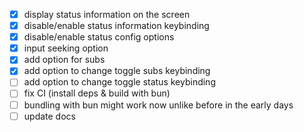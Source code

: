 - [x] display status information on the screen
- [x] disable/enable status information keybinding
- [x] disable/enable status config options
- [x] input seeking option
- [x] add option for subs
- [x] add option to change toggle subs keybinding
- [ ] add option to change toggle status keybinding
- [ ] fix CI (install deps & build with bun)
- [ ] bundling with bun might work now unlike before in the early days
- [ ] update docs
